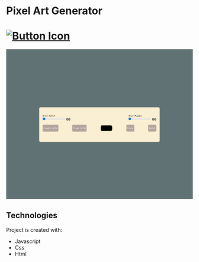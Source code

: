 # Pixel Art Generator⠀⠀⠀⠀⠀⠀⠀⠀  ⠀⠀⠀⠀⠀⠀⠀⠀⠀⠀⠀⠀⠀⠀⠀⠀  ⠀⠀⠀[![Button Icon]](https://joaomartinscode.github.io/landing/)
<!----------------------------------------------------------------------------->
[Button Icon]: https://img.shields.io/badge/-Live%20view-blueviolet

![PixelArt](PixelArt.png)

## Technologies
Project is created with:
* Javascript
* Css
* Html

